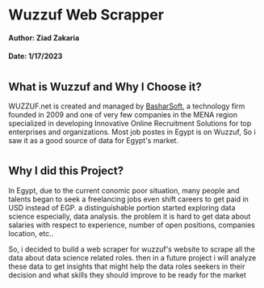 # Wuzzuf Web Scrapper

#### Author: **Ziad Zakaria** 
#### Date: **1/17/2023**
#

## **What is Wuzzuf and Why I Choose it?**
WUZZUF.net is created and managed by [BasharSoft](https://basharsoft.com/), a technology firm founded in 2009 and one of very few companies in the MENA region specialized in developing Innovative Online Recruitment Solutions for top enterprises and organizations. Most job postes in Egypt is on Wuzzuf, So i saw it as a good source of data for Egypt's market. 
#

## **Why I did this Project?**
In Egypt, due to the current conomic poor situation, many people and talents began to seek a freelancing jobs even shift careers to get paid in USD instead of EGP. a distinguishable portion started exploring data science especially, data analysis. the problem it is hard to get data about salaries with respect to experience, number of open positions, companies location, etc..

So, i decided to build a web scraper for wuzzuf's website to scrape all the data about data science related roles. then in a future project i will analyze these data to get insights that might help the data roles seekers in their decision and what skills they should improve to be ready for the market    
#